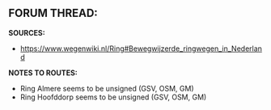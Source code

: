 ﻿**FORUM THREAD:**
- 


**SOURCES:**
- https://www.wegenwiki.nl/Ring#Bewegwijzerde_ringwegen_in_Nederland


**NOTES TO ROUTES:**
- Ring Almere seems to be unsigned (GSV, OSM, GM)
- Ring Hoofddorp seems to be unsigned (GSV, OSM, GM)
